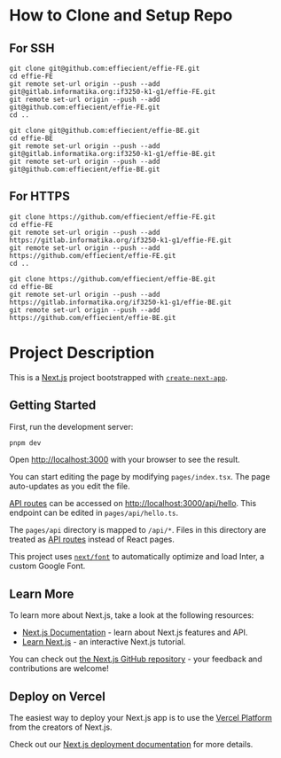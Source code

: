 # How to Clone and Setup Repo
## For SSH
```
git clone git@github.com:effiecient/effie-FE.git
cd effie-FE
git remote set-url origin --push --add git@gitlab.informatika.org:if3250-k1-g1/effie-FE.git
git remote set-url origin --push --add git@github.com:effiecient/effie-FE.git
cd ..

git clone git@github.com:effiecient/effie-BE.git
cd effie-BE
git remote set-url origin --push --add git@gitlab.informatika.org:if3250-k1-g1/effie-BE.git
git remote set-url origin --push --add git@github.com:effiecient/effie-BE.git
```

## For HTTPS
```
git clone https://github.com/effiecient/effie-FE.git
cd effie-FE
git remote set-url origin --push --add https://gitlab.informatika.org/if3250-k1-g1/effie-FE.git
git remote set-url origin --push --add https://github.com/effiecient/effie-FE.git
cd ..

git clone https://github.com/effiecient/effie-BE.git
cd effie-BE
git remote set-url origin --push --add https://gitlab.informatika.org/if3250-k1-g1/effie-BE.git
git remote set-url origin --push --add https://github.com/effiecient/effie-BE.git
```


# Project Description
This is a [Next.js](https://nextjs.org/) project bootstrapped with [`create-next-app`](https://github.com/vercel/next.js/tree/canary/packages/create-next-app).

## Getting Started

First, run the development server:

```bash
pnpm dev
```

Open [http://localhost:3000](http://localhost:3000) with your browser to see the result.

You can start editing the page by modifying `pages/index.tsx`. The page auto-updates as you edit the file.

[API routes](https://nextjs.org/docs/api-routes/introduction) can be accessed on [http://localhost:3000/api/hello](http://localhost:3000/api/hello). This endpoint can be edited in `pages/api/hello.ts`.

The `pages/api` directory is mapped to `/api/*`. Files in this directory are treated as [API routes](https://nextjs.org/docs/api-routes/introduction) instead of React pages.

This project uses [`next/font`](https://nextjs.org/docs/basic-features/font-optimization) to automatically optimize and load Inter, a custom Google Font.

## Learn More

To learn more about Next.js, take a look at the following resources:

- [Next.js Documentation](https://nextjs.org/docs) - learn about Next.js features and API.
- [Learn Next.js](https://nextjs.org/learn) - an interactive Next.js tutorial.

You can check out [the Next.js GitHub repository](https://github.com/vercel/next.js/) - your feedback and contributions are welcome!

## Deploy on Vercel

The easiest way to deploy your Next.js app is to use the [Vercel Platform](https://vercel.com/new?utm_medium=default-template&filter=next.js&utm_source=create-next-app&utm_campaign=create-next-app-readme) from the creators of Next.js.

Check out our [Next.js deployment documentation](https://nextjs.org/docs/deployment) for more details.

